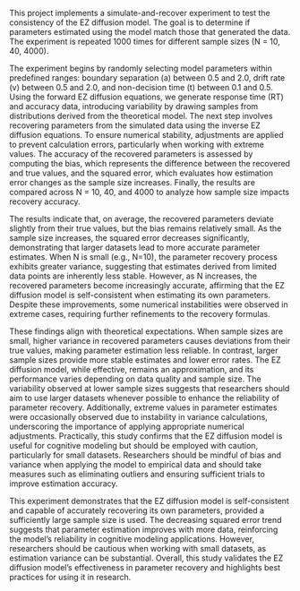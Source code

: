 This project implements a simulate-and-recover experiment to test the consistency of the EZ diffusion model. The goal is to determine if parameters estimated using the model match those that generated the data. The experiment is repeated 1000 times for different sample sizes (N = 10, 40, 4000). 

The experiment begins by randomly selecting model parameters within predefined ranges: boundary separation (a) between 0.5 and 2.0, drift rate (v) between 0.5 and 2.0, and non-decision time (t) between 0.1 and 0.5. Using the forward EZ diffusion equations, we generate response time (RT) and accuracy data, introducing variability by drawing samples from distributions derived from the theoretical model. The next step involves recovering parameters from the simulated data using the inverse EZ diffusion equations. To ensure numerical stability, adjustments are applied to prevent calculation errors, particularly when working with extreme values. The accuracy of the recovered parameters is assessed by computing the bias, which represents the difference between the recovered and true values, and the squared error, which evaluates how estimation error changes as the sample size increases. Finally, the results are compared across N = 10, 40, and 4000 to analyze how sample size impacts recovery accuracy.

The results indicate that, on average, the recovered parameters deviate slightly from their true values, but the bias remains relatively small. As the sample size increases, the squared error decreases significantly, demonstrating that larger datasets lead to more accurate parameter estimates. When N is small (e.g., N=10), the parameter recovery process exhibits greater variance, suggesting that estimates derived from limited data points are inherently less stable. However, as N increases, the recovered parameters become increasingly accurate, affirming that the EZ diffusion model is self-consistent when estimating its own parameters. Despite these improvements, some numerical instabilities were observed in extreme cases, requiring further refinements to the recovery formulas.

These findings align with theoretical expectations. When sample sizes are small, higher variance in recovered parameters causes deviations from their true values, making parameter estimation less reliable. In contrast, larger sample sizes provide more stable estimates and lower error rates. The EZ diffusion model, while effective, remains an approximation, and its performance varies depending on data quality and sample size. The variability observed at lower sample sizes suggests that researchers should aim to use larger datasets whenever possible to enhance the reliability of parameter recovery. Additionally, extreme values in parameter estimates were occasionally observed due to instability in variance calculations, underscoring the importance of applying appropriate numerical adjustments. Practically, this study confirms that the EZ diffusion model is useful for cognitive modeling but should be employed with caution, particularly for small datasets. Researchers should be mindful of bias and variance when applying the model to empirical data and should take measures such as eliminating outliers and ensuring sufficient trials to improve estimation accuracy.

This experiment demonstrates that the EZ diffusion model is self-consistent and capable of accurately recovering its own parameters, provided a sufficiently large sample size is used. The decreasing squared error trend suggests that parameter estimation improves with more data, reinforcing the model’s reliability in cognitive modeling applications. However, researchers should be cautious when working with small datasets, as estimation variance can be substantial. Overall, this study validates the EZ diffusion model’s effectiveness in parameter recovery and highlights best practices for using it in research.

